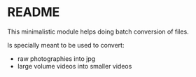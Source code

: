 # README

This minimalistic module helps doing batch conversion of files. 

Is specially meant to be used to convert:

- raw photographies into jpg
- large volume videos into smaller videos


